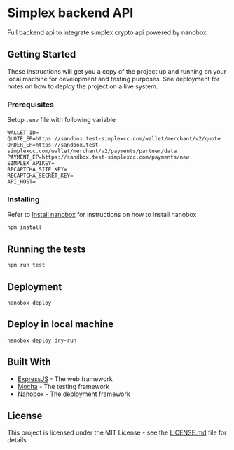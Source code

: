 # Simplex backend API

Full backend api to integrate simplex crypto api powered by nanobox

## Getting Started

These instructions will get you a copy of the project up and running on your local machine for development and testing purposes. See deployment for notes on how to deploy the project on a live system.

### Prerequisites

Setup `.env` file with following variable
```
WALLET_ID=
QUOTE_EP=https://sandbox.test-simplexcc.com/wallet/merchant/v2/quote
ORDER_EP=https://sandbox.test-simplexcc.com/wallet/merchant/v2/payments/partner/data
PAYMENT_EP=https://sandbox.test-simplexcc.com/payments/new
SIMPLEX_APIKEY=
RECAPTCHA_SITE_KEY=
RECAPTCHA_SECRET_KEY=
API_HOST=
```

### Installing
Refer to [Install nanobox](https://docs.nanobox.io/install/) for instructions on how to install nanobox
```
npm install
```

## Running the tests

```
npm run test
```

## Deployment

```
nanobox deploy
```

## Deploy in local machine

```
nanobox deploy dry-run
```

## Built With

* [ExpressJS](https://expressjs.com/) - The web framework
* [Mocha](https://mochajs.org/) - The testing framework
* [Nanobox](http://www.nanobox.io/) - The deployment framework

## License

This project is licensed under the MIT License - see the [LICENSE.md](LICENSE.md) file for details

